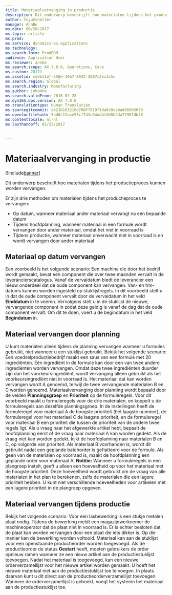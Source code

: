 ```yaml
---
title: Materiaalvervanging in productie
description: Dit onderwerp beschrijft hoe materialen tijdens het productieproces kunnen worden vervangen.
author: YuyuScheller
manager: AnnBe
ms.date: 06/20/2017
ms.topic: article
ms.prod: 
ms.service: dynamics-ax-applications
ms.technology: 
ms.search.form: ProdBOM
audience: Application User
ms.reviewer: annbe
ms.search.scope: AX 7.0.0, Operations, Core
ms.custom: 70171
ms.assetid: ce3b11ef-550e-49b7-8942-2607c2ec3c5c
ms.search.region: Global
ms.search.industry: Manufacturing
ms.author: johanho
ms.search.validFrom: 2016-02-28
ms.dyn365.ops.version: AX 7.0.0
ms.translationtype: Human Translation
ms.sourcegitcommit: d421b161216d700f7819f1da8c0ca8ad089b5670
ms.openlocfilehash: 5bd0c12ace98cf7d3c04ad4fdb5b2da72907dbf0
ms.contentlocale: nl-nl
ms.lasthandoff: 05/25/2017


---
```


# <a name="material-substitution-in-manufacturing"></a>Materiaalvervanging in productie

[!include[banner](../includes/banner.md)]


Dit onderwerp beschrijft hoe materialen tijdens het productieproces kunnen worden vervangen. 

Er zijn drie methoden om materialen tijdens het productieproces te vervangen:

-   Op datum, wanneer materiaal ander materiaal vervangt na een bepaalde datum
-   Tijdens hoofdplanning, wanneer materiaal in een formule wordt vervangen door ander materiaal, omdat het niet in voorraad is
-   Tijdens productie, wanneer materiaal onverwacht niet in voorraad is en wordt vervangen door ander materiaal

## <a name="substituting-material-by-date"></a>Materiaal op datum vervangen
Een voorbeeld is het volgende scenario: Een machine die door het bedrijf wordt gemaakt, bevat een component die over twee maanden vervalt in de leverancierscatalogus. Vanaf de vervaldatum biedt de leverancier een nieuw onderdeel dat de oude component kan vervangen. Van- en t/m-datums kunnen worden ingesteld op stuklijstregels. In dit voorbeeld stelt u in dat de oude component vervalt door de vervaldatum in het veld **Einddatum** in te voeren. Vervolgens stelt u in de stuklijst de nieuwe, vervangende component in zodat deze geldig is vanaf de dag dat de oude component vervalt. Om dit te doen, voert u de begindatum in het veld **Begindatum** in.

## <a name="substituting-material-by-planning"></a>Materiaal vervangen door planning
U kunt materialen alleen tijdens de planning vervangen wanneer u formules gebruikt, niet wanneer u een stuklijst gebruikt. Bekijk het volgende scenario: Een voedselproductiebedrijf maakt een saus van een formule met 20 ingrediënten. Eén ingrediënt in de formule kan door een van twee andere ingrediënten worden vervangen. Omdat deze twee ingrediënten duurder zijn dan het voorkeursingrediënt, wordt vervanging alleen gebruikt als het voorkeursingrediënt niet in voorraad is. Het materiaal dat kan worden vervangen wordt A genoemd, terwijl de twee vervangende materialen B en C worden genoemd. Materiaalvervanging door planning wordt bepaald door de velden **Planningsgroep** en **Prioriteit** op de formuleregels. Voor dit voorbeeld maakt u formuleregels voor de drie materialen, en koppelt u de formuleregels aan dezelfde planningsgroep. In de instellingen heeft de formuleregel voor materiaal A de hoogste prioriteit (het laagste nummer), de formuleregel voor het materiaal C de laagste prioriteit, en de formuleregel voor materiaal B een prioriteit die tussen de prioriteit van de andere twee regels ligt. Als u vraag naar het afgewerkte artikel hebt, bepaalt de hoofdplanning eerst of de vraag naar materiaal A kan worden gedekt. Als de vraag niet kan worden gedekt, kijkt de hoofdplanning naar materialen B en C, op volgorde van prioriteit. Als materiaal B voorhanden is, wordt dit gebruikt nadat een geplande batchorder is gefiatteerd voor de formule. Als geen van de materialen op voorraad is, maakt de hoofdplanning een geplande order voor materiaal A. **Notitie:** Wanneer u formuleregels in een plangroep instelt, geeft u alleen een hoeveelheid op voor het materiaal met de hoogste prioriteit. Deze hoeveelheid wordt gebruikt om de vraag van alle materialen in het plan te berekenen, zelfs de materialen die een lagere prioriteit hebben. U kunt niet verschillende hoeveelheden voor artikelen met een lagere prioriteit in de plangroep opgeven.

## <a name="substituting-material-during-production"></a>Materiaal vervangen tijdens productie
Bekijk het volgende scenario: Voor een lasbewerking is een stukje metalen plaat nodig. Tijdens de bewerking meldt een magazijnwerknemer de machineoperator dat de plaat niet in voorraad is. Er is echter besloten dat de plaat kan worden vervangen door een plaat die iets dikker is. Op die manier kan de bewerking worden voltooid. Materiaal kan aan de stuklijst voor een openstaande productieorder worden toegevoegd. Als de productieorder de status **Gestart** heeft, moeten gebruikers de order opnieuw ramen wanneer ze een nieuw artikel aan de productiestuklijst toevoegen. Nadat het materiaal is toegevoegd, kan een nieuwe orderverzamellijst voor het nieuwe artikel worden gemaakt. U hoeft het nieuwe materiaal niet aan de productiestuklijst toe te voegen. In plaats daarvan kunt u dit direct aan de productieorderverzamellijst toevoegen. Wanneer de orderverzamellijst is geboekt, voegt het systeem het materiaal aan de productiestuklijst toe.




